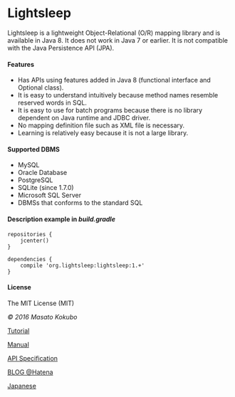 Lightsleep
===========

Lightsleep is a lightweight Object-Relational (O/R) mapping library and is available in Java 8. It does not work in Java 7 or earlier.
It is not compatible with the Java Persistence API (JPA).

#### Features

- Has APIs using features added in Java 8 (functional interface and Optional class).
- It is easy to understand intuitively because method names resemble reserved words in SQL.
- It is easy to use for batch programs because there is no library dependent on Java runtime and JDBC driver.
- No mapping definition file such as XML file is necessary.
- Learning is relatively easy because it is not a large library.

#### Supported DBMS

- MySQL
- Oracle Database
- PostgreSQL
- SQLite (since 1.7.0)
- Microsoft SQL Server
- DBMSs that conforms to the standard SQL

#### Description example in *build.gradle*

	repositories {
	    jcenter()
	}

	dependencies {
	    compile 'org.lightsleep:lightsleep:1.+'
	}

#### License

The MIT License (MIT)

*&copy; 2016 Masato Kokubo*

[Tutorial](Tutorial.md)

[Manual](Manual.md)

[API Specification](http://masatokokubo.github.io/Lightsleep/javadoc/index.html)

<a href="http://lightsleep.hatenablog.com/" target="_blank">BLOG @Hatena</a>

[Japanese](README_ja.md)
